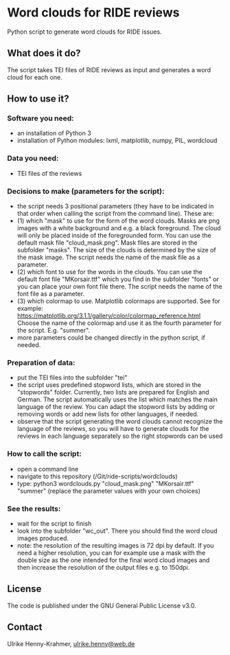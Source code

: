 # Word clouds for RIDE reviews

Python script to generate word clouds for RIDE issues.

## What does it do?

The script takes TEI files of RIDE reviews as input and generates a word cloud for each one.

## How to use it?

### Software you need:
* an installation of Python 3
* installation of Python modules: lxml, matplotlib, numpy, PIL, wordcloud

### Data you need:
* TEI files of the reviews

### Decisions to make (parameters for the script):
* the script needs 3 positional parameters (they have to be indicated in that order when calling the script from the command line). These are:
* (1) which "mask" to use for the form of the word clouds. Masks are png images with a white background and e.g. a black foreground. The cloud will only be placed inside of the foregrounded form. You can use the default mask file "cloud_mask.png". Mask files are stored in the subfolder "masks". The size of the clouds is determined by the size of the mask image. The script needs the name of the mask file as a parameter.
* (2) which font to use for the words in the clouds. You can use the default font file "MKorsair.ttf" which you find in the subfolder "fonts" or you can place your own font file there. The script needs the name of the font file as a parameter.
* (3) which colormap to use. Matplotlib colormaps are supported. See for example: https://matplotlib.org/3.1.1/gallery/color/colormap_reference.html Choose the name of the colormap and use it as the fourth parameter for the script. E.g. "summer".
* more parameters could be changed directly in the python script, if needed.

### Preparation of data:
* put the TEI files into the subfolder "tei"
* the script uses predefined stopword lists, which are stored in the "stopwords" folder. Currently, two lists are prepared for English and German. The script automatically uses the list which matches the main language of the review. You can adapt the stopword lists by adding or removing words or add new lists for other languages, if needed.
* observe that the script generating the word clouds cannot recognize the language of the reviews, so you will have to generate clouds for the reviews in each language separately so the right stopwords can be used

### How to call the script:
* open a command line
* navigate to this repository (/Git/ride-scripts/wordclouds)
* type: python3 wordclouds.py "cloud_mask.png" "MKorsair.ttf" "summer" (replace the parameter values with your own choices)

### See the results:
* wait for the script to finish
* look into the subfolder "wc_out". There you should find the word cloud images produced.
* note: the resolution of the resulting images is 72 dpi by default. If you need a higher resolution, you can for example use a mask with the double size as the one intended for the final word cloud images and then increase the resolution of the output files e.g. to 150dpi.

## License
The code is published under the GNU General Public License v3.0.

## Contact
Ulrike Henny-Krahmer, ulrike.henny@web.de
